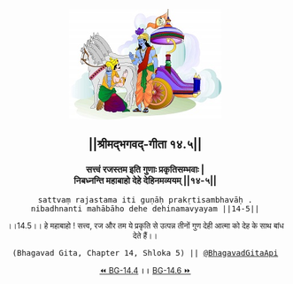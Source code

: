 <center><img src="../../asset/BG.png" alt="#API #bhagavadgitaapi #slok #nodejs #js #api #gitaapi #krishna #hinduism #vedic #ISKCON #shreemadbhagavadgita #technology"/>
<h2>||श्रीमद्‍भगवद्‍-गीता १४.५||</h2>
<h3>सत्त्वं रजस्तम इति गुणाः प्रकृतिसम्भवाः |<br/>निबध्नन्ति महाबाहो देहे देहिनमव्ययम् ||१४-५||</h3>
<pre>sattvaṃ rajastama iti guṇāḥ prakṛtisambhavāḥ .<br/>nibadhnanti mahābāho dehe dehinamavyayam ||14-5||</pre>
<p>।।14.5।। हे महाबाहो ! सत्त्व, रज और तम ये प्रकृति से उत्पन्न तीनों गुण देही आत्मा को देह के साथ बांध देते हैं।।</p>
<pre>(Bhagavad Gita, Chapter 14, Shloka 5) || <a href="https://twitter.com/bhagavadgitaapi">@BhagavadGitaApi</a></pre><a href="../../14/4">⏪  BG-14.4</a><b>        ।।        </b><a href="../../14/6">BG-14.6  ⏩</a></center></center>